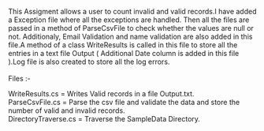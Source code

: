 This Assigment allows a user to count invalid and valid records.I have added a Exception file where all the exceptions are handled. Then all the files are passed in a method of ParseCsvFile to check whether the values are null or not. Additionaly, Email Validation and name validation are also added in this file.A method of a class WriteResults is called in this file to store all the entries in a text file Output ( Additional Date column is added in this file ).Log file is also created to store all the log errors.
</br>
<br/>
Files :- </br>

WriteResults.cs = Writes Valid records in a file Output.txt.</br>
ParseCsvFile.cs = Parse the csv file and validate the data and store the number of valid and invalid records.</br>
DirectoryTraverse.cs = Traverse the SampleData Directory.

